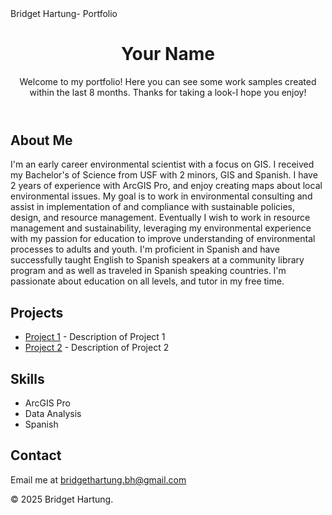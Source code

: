 <!DOCTYPE html>
<html lang="en">
<head>
    <meta charset="UTF-8">
    <meta name="viewport" content="width=device-width, initial-scale=1.0">
    Bridget Hartung- Portfolio
    <link rel="stylesheet" href="style.css">
</head>
<body>
    <header>
        <h1>Your Name</h1>
        <p>Welcome to my portfolio! Here you can see some work samples created within the last 8 months. Thanks for taking a look-I hope you enjoy! </p>
    </header>
    <section id="about">
        <h2>About Me</h2>
        <p>I'm an early career environmental scientist with a focus on GIS. I received my Bachelor's of Science from USF with 2 minors, GIS and Spanish. I have 2 years of experience with ArcGIS Pro, and enjoy creating maps about local environmental issues. My goal is to work in environmental consulting and assist in implementation of and compliance with sustainable policies, design, and resource management. Eventually I wish to work in resource management and sustainability, leveraging my environmental experience with my passion for education to improve understanding of environmental processes to adults and youth. I'm proficient in Spanish and have successfully taught English to Spanish speakers at a community library program and as well as traveled in Spanish speaking countries. I'm passionate about education on all levels, and tutor in my free time.</p>
    </section>
    <section id="projects">
        <h2>Projects</h2>
        <ul>
            <li><a href="(https://github.com/bhartungx/Portfolio/blob/main/brownfield_paper.jpg">Project 1</a> - Description of Project 1</li>
            <li><a href="https://github.com/yourusername/project2">Project 2</a> - Description of Project 2</li>
            <!-- Add more projects here -->
        </ul>
    </section>
    <section id="skills">
        <h2>Skills</h2>
        <ul>
            <li>ArcGIS Pro</li>
            <li>Data Analysis</li>
            <li>Spanish</li>
            <!-- Add more skills -->
        </ul>
    </section>
    <section id="contact">
        <h2>Contact</h2>
        <p>Email me at <a href="mailto:bridgethartung.bh@gmail.com">bridgethartung.bh@gmail.com</a></p>
    </section>
    <footer>
        <p>© 2025 Bridget Hartung.</p>
    </footer>
</body>
</html>
